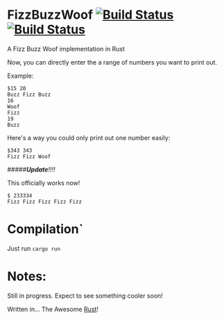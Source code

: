 # FizzBuzzWoof [![Build Status](https://travis-ci.org/Carbon-Labs/FizzBuzzWoof.svg)](https://travis-ci.org/Carbon-Labs/FizzBuzzWoof) [![Build Status](https://dockunit.io/svg/Carbon-Labs/FizzBuzzWoof?master&1448022201550)](https://dockunit.io/projects/Carbon-Labs/FizzBuzzWoof)
A Fizz Buzz Woof implementation in Rust

Now, you can directly enter the a range of numbers you want to print out.

Example:

```
$15 20
Buzz Fizz Buzz
16
Woof
Fizz
19
Buzz
```
Here's a way you could only print out one number easily:

```
$343 343
Fizz Fizz Woof
```

#####***Update**!!!!*

This officially works now!

```
$ 233334
Fizz Fizz Fizz Fizz Fizz
```

# Compilation`

Just run
```cargo run```

# Notes:
Still in progress. Expect to see something cooler soon!

Written in... The Awesome [Rust](https://www.rust-lang.org)!

